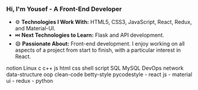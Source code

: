 
<!--
**Yousefeslam214/Yousefeslam214** is a ✨ _special_ ✨ repository because its `README.md` (this file) appears on your GitHub profile.

Here are some ideas to get you started:

- 🔭 I’m currently working on ...
- 🌱 I’m currently learning ...
- 👯 I’m looking to collaborate on ...
- 🤔 I’m looking for help with ...
- 💬 Ask me about ...
- 📫 How to reach me: ...
- 😄 Pronouns: ...
- ⚡ Fun fact: ...
-->
### Hi, I'm Yousef - A Front-End Developer

- ⚙️ **Technologies I Work With:** HTML5, CSS3, JavaScript, React, Redux, and Material-UI.
- ⏭️ **Next Technologies to Learn:** Flask and API development.
- 😄 **Passionate About:** Front-end development. I enjoy working on all aspects of a project from start to finish, with a particular interest in React.

notion Linux c c++ js html css shell script SQL MySQL DevOps network data-structure oop clean-code betty-style pycodestyle - react js - material ui - redux - python 


